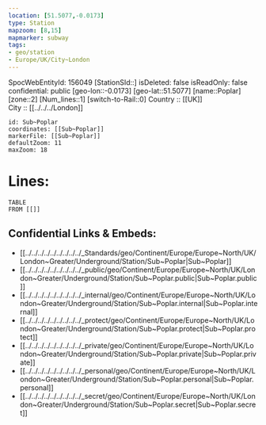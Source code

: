 ```yaml
---
location: [51.5077,-0.0173] 
type: Station 
mapzoom: [8,15] 
mapmarker: subway 
tags:
- geo/station
- Europe/UK/City~London
---
```

SpocWebEntityId: 156049
[StationSId::] 
isDeleted: false
isReadOnly: false
confidential: public
[geo-lon::-0.0173] 
[geo-lat::51.5077] 
[name::Poplar] 
[zone::2] 
[Num_lines::1] 
[switch-to-Rail::0] 
Country :: [[UK]]  
City :: [[../../../London]]  


```leaflet
id: Sub~Poplar
coordinates: [[Sub~Poplar]] 
markerFile: [[Sub~Poplar]] 
defaultZoom: 11 
maxZoom: 18
```


# Lines: 
```dataview
TABLE 
FROM [[]] 
```

## Confidential Links & Embeds: 
- [[../../../../../../../../../_Standards/geo/Continent/Europe/Europe~North/UK/London~Greater/Underground/Station/Sub~Poplar|Sub~Poplar]] 
- [[../../../../../../../../../_public/geo/Continent/Europe/Europe~North/UK/London~Greater/Underground/Station/Sub~Poplar.public|Sub~Poplar.public]] 
- [[../../../../../../../../../_internal/geo/Continent/Europe/Europe~North/UK/London~Greater/Underground/Station/Sub~Poplar.internal|Sub~Poplar.internal]] 
- [[../../../../../../../../../_protect/geo/Continent/Europe/Europe~North/UK/London~Greater/Underground/Station/Sub~Poplar.protect|Sub~Poplar.protect]] 
- [[../../../../../../../../../_private/geo/Continent/Europe/Europe~North/UK/London~Greater/Underground/Station/Sub~Poplar.private|Sub~Poplar.private]] 
- [[../../../../../../../../../_personal/geo/Continent/Europe/Europe~North/UK/London~Greater/Underground/Station/Sub~Poplar.personal|Sub~Poplar.personal]] 
- [[../../../../../../../../../_secret/geo/Continent/Europe/Europe~North/UK/London~Greater/Underground/Station/Sub~Poplar.secret|Sub~Poplar.secret]] 
